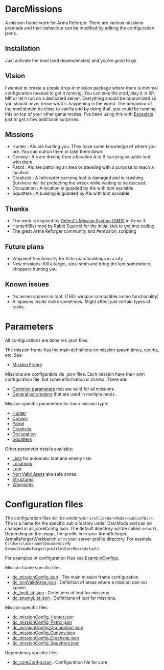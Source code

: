 # DarcMissions
A mission frame work for Arma Reforger. There are various missions premade and their behaviour can be modified by editing the configuration jsons.

## Installation
Just activate the mod (and dependencies) and you're good to go.

## Vision
I wanted to create a simple drop-in mission package where there is minimal configuration needed to get it running. You can take the mod, play it in SP, MP or let it run on a dedicated server. Everything should be randomized so you should never know what is happening in the world. The behaviour of the mod should be close to vanilla and by doing that, you could be running this on top of your other game modes. I've been using this with [Escapists](https://reforger.armaplatform.com/workshop/5F16D7E4A1CBE075-Escapists) just to get a few additional surprises.

## Missions
- Hunter : AIs are hunting you. They have some knowledge of where you are. You can outrun them or take them down. 
- Convoy : AIs are driving from a location A to B carrying valuable loot with them.
- Patrol : AIs are patroling an area or traveling with a purpose to reach a location.
- Crashsite : A helicopter carrying loot is damaged and is crashing. Survivors will be protecting the wreck while waiting to be rescued.
- Occupation : A location is guarded by AIs with loot available.
- Squatters : A building is guarded by AIs with loot available.

## Thanks
- The work is inspired by [Defent's Mission System (DMS)](https://github.com/Defent/DMS_Exile) in Arma 3.
- [HunterKiller mod by Rabid Squirrel](https://reforger.armaplatform.com/workshop/597324ECFC025225-HunterKiller) for the initial kick to get into coding.
- The great Arma Reforger community and #enfusion_scripting

## Future plans
- Waypoint functionality for AI to roam buildings in a city
- New missions: Kill a target, steal smth and bring the loot somewhere, choppers hunting you

## Known issues
- No ammo spawns in loot. (TBD: weapon compatible ammo functionality)
- AI spawns inside rocks sometimes. Might affect just certain types of rocks. 

# Parameters
All configurations are done via .json files. 

The mission frame has the main definitions on mission spawn times, counts, etc. See:
* [Mission Frame](./docs/MISSIONFRAME.md)

Missions are configurable via .json files. Each mission have their own configuration file, but some information is shared. There are:
* [Common parameters](./docs/P_COMMON.md) that are valid for all missions. 
* [General parameters](./docs/P_COMMON.md#general-parameters) that are used in multiple mods.

Mission specific parameters for each mission type: 
* [Hunter](./docs/MISSION_HUNTER.md)
* [Convoy](./docs/MISSION_CONVOY.md)
* [Patrol](./docs/MISSION_PATROL.md)
* [Crashsite](./docs/MISSION_CRASHSITE.md)
* [Occupation](./docs/MISSION_OCCUPATION.md)
* [Squatters](./docs/MISSION_SQUATTERS.md)

Other parameter details available:
* [Lists](./docs/P_LISTS.md) for automatic loot and enemy lists
* [Locations](./docs/P_LOCATIONS.md)
* [Loot](./docs/P_LOOT.md)
* [Non Valid Areas](./docs/NONVALIDAREAS.md) aka safe zones
* [Structures](./docs/P_STRUCTURE.md)
* [Waypoints](./docs/P_WAYPOINTS.md)

# Configuration files
The configuration files will be under your ```profile\DarcMods\<subConfDir>```. The <subConfDir> is a name for the specific sub directory under DarcMods and can be changed in dc_coreConfig.json. The default directory will be called ```default```.
Depending on the usage, the profile is in your ArmaReforger, ArmaReforgerWorkbench or in your server profile directory. For example ```C:\Users\username\Documents\My Games\ArmaReforger\profile\DarcMods\default```.

For examples of configuration files see [ExampleConfigs](https://github.com/mokdevel/DarcMods/tree/main/DarcMissions/ExampleConfigs).

Mission frame specific files
* [dc_missionConfig.json](https://github.com/mokdevel/DarcMods/blob/main/DarcMissions/ExampleConfigs/dc_missionConfig.json) :  The main mission frame configuration. 
* [dc_nonValidArea.json](https://github.com/mokdevel/DarcMods/blob/main/DarcMissions/ExampleConfigs/dc_nonValidArea_example.json) : Definition of areas where a mission can not spawn.
* [dc_lootList.json](https://github.com/mokdevel/DarcMods/blob/main/DarcMissions/ExampleConfigs/dc_LootList.json) : Definitions of loot for missions. 
* [dc_enemyList.json](https://github.com/mokdevel/DarcMods/blob/main/DarcMissions/ExampleConfigs/dc_enemyList.json) : Definitions of loot for missions. 
  
Mission specific files
* [dc_missionConfig_Hunter.json](https://github.com/mokdevel/DarcMods/blob/main/DarcMissions/ExampleConfigs/dc_missionConfig_Hunter.json)
* [dc_missionConfig_Patrol.json](https://github.com/mokdevel/DarcMods/blob/main/DarcMissions/ExampleConfigs/dc_missionConfig_Patrol.json)
* [dc_missionConfig_Occupation.json](https://github.com/mokdevel/DarcMods/blob/main/DarcMissions/ExampleConfigs/dc_missionConfig_Patrol.json)
* [dc_missionConfig_Convoy.json](https://github.com/mokdevel/DarcMods/blob/main/DarcMissions/ExampleConfigs/dc_missionConfig_Convoy.json)
* [dc_missionConfig_Crashsite.json](https://github.com/mokdevel/DarcMods/blob/main/DarcMissions/ExampleConfigs/dc_missionConfig_Crashsite.json)
* [dc_missionConfig_Squatters.json](https://github.com/mokdevel/DarcMods/blob/main/DarcMissions/ExampleConfigs/dc_missionConfig_Squatter.json)

Dependency specific files
* [dc_coreConfig.json](https://github.com/mokdevel/DarcMods/blob/main/DarcMissions/ExampleConfigs/dc_coreConfig.json) : Configuration file for core.
